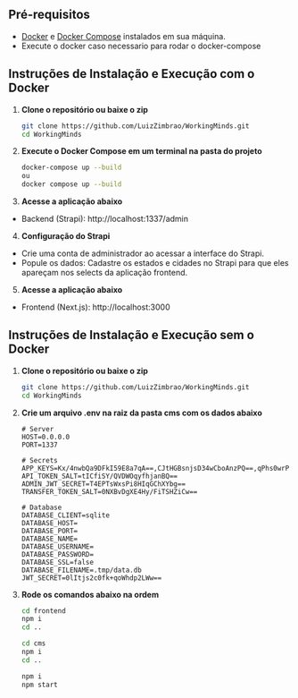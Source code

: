 ## Pré-requisitos

- [Docker](https://docs.docker.com/get-docker/) e [Docker Compose](https://docs.docker.com/compose/install/) instalados em sua máquina.
- Execute o docker caso necessario para rodar o docker-compose

## Instruções de Instalação e Execução com o Docker

1. **Clone o repositório ou baixe o zip**

   ```bash
   git clone https://github.com/LuizZimbrao/WorkingMinds.git
   cd WorkingMinds
   ```

   
2. **Execute o Docker Compose em um terminal na pasta do projeto**

   ```bash
   docker-compose up --build
   ou
   docker compose up --build
   ```


3. **Acesse a aplicação abaixo**
- Backend (Strapi): http://localhost:1337/admin


4. **Configuração do Strapi**
- Crie uma conta de administrador ao acessar a interface do Strapi.
- Popule os dados: Cadastre os estados e cidades no Strapi para que eles apareçam nos selects da aplicação frontend.


5. **Acesse a aplicação abaixo** 
- Frontend (Next.js): http://localhost:3000

## Instruções de Instalação e Execução sem o Docker

1. **Clone o repositório ou baixe o zip**

   ```bash
   git clone https://github.com/LuizZimbrao/WorkingMinds.git
   cd WorkingMinds
   ```

2. **Crie um arquivo .env na raiz da pasta cms com os dados abaixo**
   ```env
   # Server
   HOST=0.0.0.0
   PORT=1337
   
   # Secrets
   APP_KEYS=Kx/4nwbQa9DFkI59E8a7qA==,CJtHGBsnjsD34wCboAnzPQ==,qPhs0wrPccSB3wPNyhnIOQ==,FkdnDejMu338JGva637dYw==
   API_TOKEN_SALT=tICfiSY/QVDWOqyfhjanBQ==
   ADMIN_JWT_SECRET=T4EPTsWxsPi8HIqGChXYbg==
   TRANSFER_TOKEN_SALT=0NXBvDgXE4Hy/FiTSHZiCw==
   
   # Database
   DATABASE_CLIENT=sqlite
   DATABASE_HOST=
   DATABASE_PORT=
   DATABASE_NAME=
   DATABASE_USERNAME=
   DATABASE_PASSWORD=
   DATABASE_SSL=false
   DATABASE_FILENAME=.tmp/data.db
   JWT_SECRET=0lItjs2c0fk+qoWhdp2LWw==
   ```

4. **Rode os comandos abaixo na ordem**

   ```bash
   cd frontend
   npm i
   cd ..

   cd cms
   npm i
   cd ..

   npm i
   npm start
   ```
